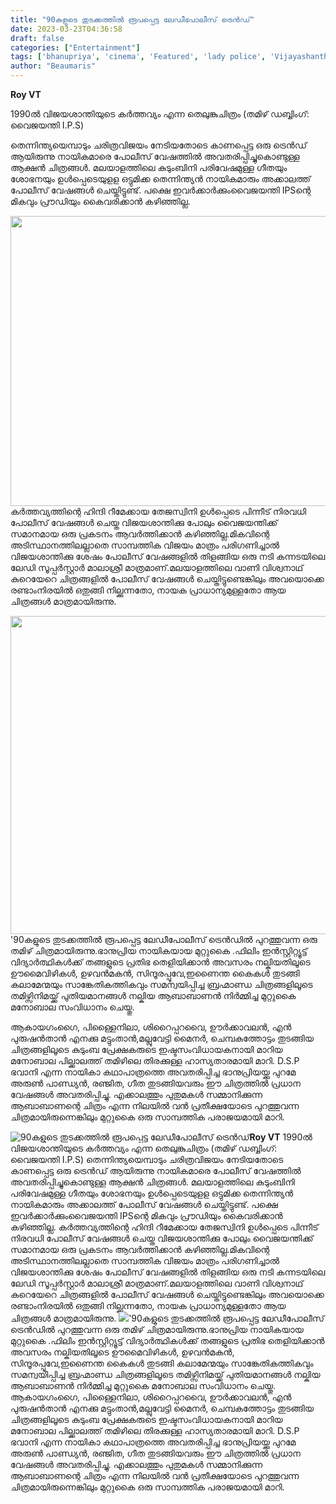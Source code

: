 ```yaml
---
title: "90കളുടെ തുടക്കത്തിൽ രൂപപ്പെട്ട ലേഡീപോലീസ് ട്രെൻഡ്"
date: 2023-03-23T04:36:58
draft: false
categories: ["Entertainment"]
tags: ['bhanupriya', 'cinema', 'Featured', 'lady police', 'Vijayashanthi']
author: "Beaumaris"
---
```


<div class="x11i5rnm xat24cr x1mh8g0r x1vvkbs xdj266r x126k92a">
<div dir="auto">

<strong>Roy VT</strong>

1990ൽ വിജയശാന്തിയുടെ കർത്തവ്യം എന്ന തെലുങ്കുചിത്രം
(തമിഴ് ഡബ്ബിംഗ്: വൈജയന്തി I.P.S)

തെന്നിന്ത്യയെമ്പാടും ചരിത്രവിജയം നേടിയതോടെ കാണപ്പെട്ട ഒരു ട്രെൻഡ് ആയിരുന്നു നായികമാരെ പോലീസ് വേഷത്തിൽ അവതരിപ്പിച്ചുകൊണ്ടുള്ള ആക്ഷൻ ചിത്രങ്ങൾ. മലയാളത്തിലെ കുടുംബിനി പരിവേഷമുള്ള ഗീതയും ശോഭനയും ഉൾപ്പെടെയുളള ഒട്ടുമിക്ക തെന്നിന്ത്യൻ നായികമാരും അക്കാലത്ത് പോലീസ് വേഷങ്ങൾ ചെയ്തിട്ടുണ്ട്. പക്ഷെ ഇവർക്കാർക്കുംവൈജയന്തി IPSന്റെ മികവും പ്രൗഡിയും കൈവരിക്കാൻ കഴിഞ്ഞില്ല.

<img class=" wp-image-388659 aligncenter" src="https://cdn.boolokam.com/articles/2023/03/2r2r-4.jpg" alt="" width="824" height="464" />കർത്തവ്യത്തിന്റെ ഹിന്ദി റീമേക്കായ തേജസ്വിനി ഉൾപ്പെടെ പിന്നീട് നിരവധി പോലീസ് വേഷങ്ങൾ ചെയ്ത വിജയശാന്തിക്കു പോലും വൈജയന്തിക്ക് സമാനമായ ഒരു പ്രകടനം ആവർത്തിക്കാൻ കഴിഞ്ഞില്ല.മികവിന്റെ അടിസ്ഥാനത്തിലല്ലാതെ സാമ്പത്തിക വിജയം മാത്രം പരിഗണിച്ചാൽ വിജയശാന്തിക്കു ശേഷം പോലീസ് വേഷങ്ങളിൽ തിളങ്ങിയ ഒരു നടി കന്നടയിലെ ലേഡി സൂപ്പർസ്റ്റാർ മാലാശ്രീ മാത്രമാണ്.മലയാളത്തിലെ വാണി വിശ്വനാഥ് കുറെയേറെ ചിത്രങ്ങളിൽ പോലീസ് വേഷങ്ങൾ ചെയ്തിട്ടുണ്ടെങ്കിലും അവയൊക്കെ രണ്ടാംനിരയിൽ ഒതുങ്ങി നില്ക്കുന്നതോ, നായക പ്രാധാന്യമുള്ളതോ ആയ ചിത്രങ്ങൾ മാത്രമായിരുന്നു.

<img class="size-large wp-image-388657 aligncenter" src="https://cdn.boolokam.com/articles/2023/03/fff-2-1024x651.jpg" alt="" width="800" height="509" />'90കളുടെ തുടക്കത്തിൽ രൂപപ്പെട്ട ലേഡീപോലീസ് ട്രെൻഡിൽ പുറത്തുവന്ന ഒരു തമിഴ് ചിത്രമായിരുന്നു.ഭാനുപ്രിയ നായികയായ മുറ്റുകൈ .ഫിലിം ഇൻസ്റ്റിറ്റ്യൂട്ട് വിദ്യാർത്ഥികൾക്ക് തങ്ങളുടെ പ്രതിഭ തെളിയിക്കാൻ അവസരം നല്കിയതിലൂടെ ഊമൈവിഴികൾ, ഉഴവൻമകൻ, സിന്ദൂരപ്പൂവേ,ഇണൈന്ത കൈകൾ തുടങ്ങി കലാമേന്മയും സാങ്കേതികത്തികവും സമന്വയിപ്പിച്ച ബ്രഹ്മാണ്ഡ ചിത്രങ്ങളിലൂടെ തമിഴ്സിനിമയ്ക്ക് പുതിയമാനങ്ങൾ നല്കിയ ആബാബാണൻ നിർമ്മിച്ച മുറ്റുകൈ മനോബാല സംവിധാനം ചെയ്തു.

ആകായഗംഗൈ, പിള്ളൈനിലാ, ശിറൈപ്പറവൈ, ഊർക്കാവലൻ, എൻ പുരുഷൻതാൻ എനക്കു മട്ടുംതാൻ,മല്ലുവേട്ടി മൈനർ, ചെമ്പകത്തോട്ടം തുടങ്ങിയ ചിത്രങ്ങളിലൂടെ കുടുംബ പ്രേക്ഷകരുടെ ഇഷ്ടസംവിധായകനായി മാറിയ മനോബാല പില്ക്കാലത്ത് തമിഴിലെ തിരക്കുള്ള ഹാസ്യതാരമായി മാറി.
D.S.P ഭവാനി എന്ന നായികാ കഥാപാത്രത്തെ അവതരിപ്പിച്ച ഭാനുപ്രിയയ്ക്കു പുറമേ അരുൺ പാണ്ഡ്യൻ, രഞ്ജിത, ഗീത തുടങ്ങിയവരും ഈ ചിത്രത്തിൽ പ്രധാന വേഷങ്ങൾ അവതരിപ്പിച്ചു. എക്കാലത്തും പുതുമകൾ സമ്മാനിക്കുന്ന ആബാബാണന്റെ ചിത്രം എന്ന നിലയിൽ വൻ പ്രതീക്ഷയോടെ പുറത്തുവന്ന ചിത്രമായിരുന്നെങ്കിലും മുറ്റുകൈ ഒരു സാമ്പത്തിക പരാജയമായി മാറി.

</div>
</div>


![90കളുടെ തുടക്കത്തിൽ രൂപപ്പെട്ട ലേഡീപോലീസ് ട്രെൻഡ്](https://cdn.boolokam.com/articles/2023/03/2r2r-4.jpg)**Roy VT** 1990ൽ വിജയശാന്തിയുടെ കർത്തവ്യം എന്ന തെലുങ്കുചിത്രം (തമിഴ് ഡബ്ബിംഗ്: വൈജയന്തി I.P.S) തെന്നിന്ത്യയെമ്പാടും ചരിത്രവിജയം നേടിയതോടെ കാണപ്പെട്ട ഒരു ട്രെൻഡ് ആയിരുന്നു നായികമാരെ പോലീസ് വേഷത്തിൽ അവതരിപ്പിച്ചുകൊണ്ടുള്ള ആക്ഷൻ ചിത്രങ്ങൾ. മലയാളത്തിലെ കുടുംബിനി പരിവേഷമുള്ള ഗീതയും ശോഭനയും ഉൾപ്പെടെയുളള ഒട്ടുമിക്ക തെന്നിന്ത്യൻ നായികമാരും അക്കാലത്ത് പോലീസ് വേഷങ്ങൾ ചെയ്തിട്ടുണ്ട്. പക്ഷെ ഇവർക്കാർക്കുംവൈജയന്തി IPSന്റെ മികവും പ്രൗഡിയും കൈവരിക്കാൻ കഴിഞ്ഞില്ല. കർത്തവ്യത്തിന്റെ ഹിന്ദി റീമേക്കായ തേജസ്വിനി ഉൾപ്പെടെ പിന്നീട് നിരവധി പോലീസ് വേഷങ്ങൾ ചെയ്ത വിജയശാന്തിക്കു പോലും വൈജയന്തിക്ക് സമാനമായ ഒരു പ്രകടനം ആവർത്തിക്കാൻ കഴിഞ്ഞില്ല.മികവിന്റെ അടിസ്ഥാനത്തിലല്ലാതെ സാമ്പത്തിക വിജയം മാത്രം പരിഗണിച്ചാൽ വിജയശാന്തിക്കു ശേഷം പോലീസ് വേഷങ്ങളിൽ തിളങ്ങിയ ഒരു നടി കന്നടയിലെ ലേഡി സൂപ്പർസ്റ്റാർ മാലാശ്രീ മാത്രമാണ്.മലയാളത്തിലെ വാണി വിശ്വനാഥ് കുറെയേറെ ചിത്രങ്ങളിൽ പോലീസ് വേഷങ്ങൾ ചെയ്തിട്ടുണ്ടെങ്കിലും അവയൊക്കെ രണ്ടാംനിരയിൽ ഒതുങ്ങി നില്ക്കുന്നതോ, നായക പ്രാധാന്യമുള്ളതോ ആയ ചിത്രങ്ങൾ മാത്രമായിരുന്നു. ![](https://cdn.boolokam.com/articles/2023/03/fff-2-1024x651.jpg)'90കളുടെ തുടക്കത്തിൽ രൂപപ്പെട്ട ലേഡീപോലീസ് ട്രെൻഡിൽ പുറത്തുവന്ന ഒരു തമിഴ് ചിത്രമായിരുന്നു.ഭാനുപ്രിയ നായികയായ മുറ്റുകൈ .ഫിലിം ഇൻസ്റ്റിറ്റ്യൂട്ട് വിദ്യാർത്ഥികൾക്ക് തങ്ങളുടെ പ്രതിഭ തെളിയിക്കാൻ അവസരം നല്കിയതിലൂടെ ഊമൈവിഴികൾ, ഉഴവൻമകൻ, സിന്ദൂരപ്പൂവേ,ഇണൈന്ത കൈകൾ തുടങ്ങി കലാമേന്മയും സാങ്കേതികത്തികവും സമന്വയിപ്പിച്ച ബ്രഹ്മാണ്ഡ ചിത്രങ്ങളിലൂടെ തമിഴ്സിനിമയ്ക്ക് പുതിയമാനങ്ങൾ നല്കിയ ആബാബാണൻ നിർമ്മിച്ച മുറ്റുകൈ മനോബാല സംവിധാനം ചെയ്തു. ആകായഗംഗൈ, പിള്ളൈനിലാ, ശിറൈപ്പറവൈ, ഊർക്കാവലൻ, എൻ പുരുഷൻതാൻ എനക്കു മട്ടുംതാൻ,മല്ലുവേട്ടി മൈനർ, ചെമ്പകത്തോട്ടം തുടങ്ങിയ ചിത്രങ്ങളിലൂടെ കുടുംബ പ്രേക്ഷകരുടെ ഇഷ്ടസംവിധായകനായി മാറിയ മനോബാല പില്ക്കാലത്ത് തമിഴിലെ തിരക്കുള്ള ഹാസ്യതാരമായി മാറി. D.S.P ഭവാനി എന്ന നായികാ കഥാപാത്രത്തെ അവതരിപ്പിച്ച ഭാനുപ്രിയയ്ക്കു പുറമേ അരുൺ പാണ്ഡ്യൻ, രഞ്ജിത, ഗീത തുടങ്ങിയവരും ഈ ചിത്രത്തിൽ പ്രധാന വേഷങ്ങൾ അവതരിപ്പിച്ചു. എക്കാലത്തും പുതുമകൾ സമ്മാനിക്കുന്ന ആബാബാണന്റെ ചിത്രം എന്ന നിലയിൽ വൻ പ്രതീക്ഷയോടെ പുറത്തുവന്ന ചിത്രമായിരുന്നെങ്കിലും മുറ്റുകൈ ഒരു സാമ്പത്തിക പരാജയമായി മാറി. 
